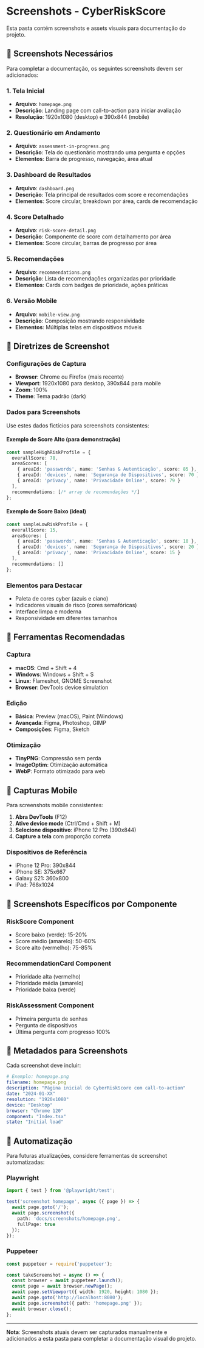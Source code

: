 
# Screenshots - CyberRiskScore

Esta pasta contém screenshots e assets visuais para documentação do projeto.

## 📸 Screenshots Necessários

Para completar a documentação, os seguintes screenshots devem ser adicionados:

### 1. Tela Inicial
- **Arquivo**: `homepage.png`
- **Descrição**: Landing page com call-to-action para iniciar avaliação
- **Resolução**: 1920x1080 (desktop) e 390x844 (mobile)

### 2. Questionário em Andamento
- **Arquivo**: `assessment-in-progress.png`
- **Descrição**: Tela do questionário mostrando uma pergunta e opções
- **Elementos**: Barra de progresso, navegação, área atual

### 3. Dashboard de Resultados
- **Arquivo**: `dashboard.png`
- **Descrição**: Tela principal de resultados com score e recomendações
- **Elementos**: Score circular, breakdown por área, cards de recomendação

### 4. Score Detalhado
- **Arquivo**: `risk-score-detail.png`
- **Descrição**: Componente de score com detalhamento por área
- **Elementos**: Score circular, barras de progresso por área

### 5. Recomendações
- **Arquivo**: `recommendations.png`
- **Descrição**: Lista de recomendações organizadas por prioridade
- **Elementos**: Cards com badges de prioridade, ações práticas

### 6. Versão Mobile
- **Arquivo**: `mobile-view.png`
- **Descrição**: Composição mostrando responsividade
- **Elementos**: Múltiplas telas em dispositivos móveis

## 🎨 Diretrizes de Screenshot

### Configurações de Captura
- **Browser**: Chrome ou Firefox (mais recente)
- **Viewport**: 1920x1080 para desktop, 390x844 para mobile
- **Zoom**: 100%
- **Theme**: Tema padrão (dark)

### Dados para Screenshots
Use estes dados fictícios para screenshots consistentes:

#### Exemplo de Score Alto (para demonstração)
```typescript
const sampleHighRiskProfile = {
  overallScore: 78,
  areaScores: [
    { areaId: 'passwords', name: 'Senhas & Autenticação', score: 85 },
    { areaId: 'devices', name: 'Segurança de Dispositivos', score: 70 },
    { areaId: 'privacy', name: 'Privacidade Online', score: 79 }
  ],
  recommendations: [/* array de recomendações */]
};
```

#### Exemplo de Score Baixo (ideal)
```typescript
const sampleLowRiskProfile = {
  overallScore: 15,
  areaScores: [
    { areaId: 'passwords', name: 'Senhas & Autenticação', score: 10 },
    { areaId: 'devices', name: 'Segurança de Dispositivos', score: 20 },
    { areaId: 'privacy', name: 'Privacidade Online', score: 15 }
  ],
  recommendations: []
};
```

### Elementos para Destacar
- Paleta de cores cyber (azuis e ciano)
- Indicadores visuais de risco (cores semafóricas)
- Interface limpa e moderna
- Responsividade em diferentes tamanhos

## 🔧 Ferramentas Recomendadas

### Captura
- **macOS**: Cmd + Shift + 4
- **Windows**: Windows + Shift + S
- **Linux**: Flameshot, GNOME Screenshot
- **Browser**: DevTools device simulation

### Edição
- **Básica**: Preview (macOS), Paint (Windows)
- **Avançada**: Figma, Photoshop, GIMP
- **Composições**: Figma, Sketch

### Otimização
- **TinyPNG**: Compressão sem perda
- **ImageOptim**: Otimização automática
- **WebP**: Formato otimizado para web

## 📱 Capturas Mobile

Para screenshots mobile consistentes:

1. **Abra DevTools** (F12)
2. **Ative device mode** (Ctrl/Cmd + Shift + M)
3. **Selecione dispositivo**: iPhone 12 Pro (390x844)
4. **Capture a tela** com proporção correta

### Dispositivos de Referência
- iPhone 12 Pro: 390x844
- iPhone SE: 375x667
- Galaxy S21: 360x800
- iPad: 768x1024

## 🎯 Screenshots Específicos por Componente

### RiskScore Component
- Score baixo (verde): 15-20%
- Score médio (amarelo): 50-60%  
- Score alto (vermelho): 75-85%

### RecommendationCard Component
- Prioridade alta (vermelho)
- Prioridade média (amarelo)
- Prioridade baixa (verde)

### RiskAssessment Component
- Primeira pergunta de senhas
- Pergunta de dispositivos
- Última pergunta com progresso 100%

## 📝 Metadados para Screenshots

Cada screenshot deve incluir:

```yaml
# Exemplo: homepage.png
filename: homepage.png
description: "Página inicial do CyberRiskScore com call-to-action"
date: "2024-01-XX"
resolution: "1920x1080"
device: "Desktop"
browser: "Chrome 120"
component: "Index.tsx"
state: "Initial load"
```

## 🚀 Automatização

Para futuras atualizações, considere ferramentas de screenshot automatizadas:

### Playwright
```typescript
import { test } from '@playwright/test';

test('screenshot homepage', async ({ page }) => {
  await page.goto('/');
  await page.screenshot({ 
    path: 'docs/screenshots/homepage.png',
    fullPage: true 
  });
});
```

### Puppeteer
```typescript
const puppeteer = require('puppeteer');

const takeScreenshot = async () => {
  const browser = await puppeteer.launch();
  const page = await browser.newPage();
  await page.setViewport({ width: 1920, height: 1080 });
  await page.goto('http://localhost:8080');
  await page.screenshot({ path: 'homepage.png' });
  await browser.close();
};
```

---

**Nota**: Screenshots atuais devem ser capturados manualmente e adicionados a esta pasta para completar a documentação visual do projeto.
